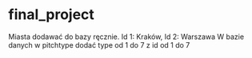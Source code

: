 # final_project
Miasta dodawać do bazy ręcznie. Id 1: Kraków, Id 2: Warszawa
W bazie danych w pitchtype dodać type od 1 do 7 z id od 1 do 7
